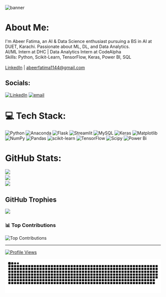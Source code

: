 ![banner](https://github.com/user-attachments/assets/d18648ec-c5de-4c1a-872c-d2d2a6c66d2a)

#  About Me:
I'm Abeer Fatima, an AI & Data Science enthusiast pursuing a BS in AI at DUET, Karachi. Passionate about ML, DL, and Data Analytics.<br> AI/ML Intern at DHC |  Data Analytics Intern at CodeAlpha  <br> Skills: Python, Scikit-Learn, TensorFlow, Keras, Power BI, SQL  <br><br> [LinkedIn](https://www.linkedin.com/in/abeer-fatima--) |  abeerfatima1144@gmail.com 


##  Socials:
[![LinkedIn](https://img.shields.io/badge/LinkedIn-%230077B5.svg?logo=linkedin&logoColor=white)](https://linkedin.com/in/abeer-fatima--) [![email](https://img.shields.io/badge/Email-D14836?logo=gmail&logoColor=white)](mailto:abeerfatima1144@gmail.com) 

# 💻 Tech Stack:
![Python](https://img.shields.io/badge/python-3670A0?style=for-the-badge&logo=python&logoColor=ffdd54) ![Anaconda](https://img.shields.io/badge/Anaconda-%2344A833.svg?style=for-the-badge&logo=anaconda&logoColor=white) ![Flask](https://img.shields.io/badge/flask-%23000.svg?style=for-the-badge&logo=flask&logoColor=white) ![Streamlit](https://img.shields.io/badge/Streamlit-%23FE4B4B.svg?style=for-the-badge&logo=streamlit&logoColor=white) ![MySQL](https://img.shields.io/badge/mysql-4479A1.svg?style=for-the-badge&logo=mysql&logoColor=white) ![Keras](https://img.shields.io/badge/Keras-%23D00000.svg?style=for-the-badge&logo=Keras&logoColor=white) ![Matplotlib](https://img.shields.io/badge/Matplotlib-%23ffffff.svg?style=for-the-badge&logo=Matplotlib&logoColor=black) ![NumPy](https://img.shields.io/badge/numpy-%23013243.svg?style=for-the-badge&logo=numpy&logoColor=white) ![Pandas](https://img.shields.io/badge/pandas-%23150458.svg?style=for-the-badge&logo=pandas&logoColor=white) ![scikit-learn](https://img.shields.io/badge/scikit--learn-%23F7931E.svg?style=for-the-badge&logo=scikit-learn&logoColor=white) ![TensorFlow](https://img.shields.io/badge/TensorFlow-%23FF6F00.svg?style=for-the-badge&logo=TensorFlow&logoColor=white) ![Scipy](https://img.shields.io/badge/SciPy-%230C55A5.svg?style=for-the-badge&logo=scipy&logoColor=%white) ![Power Bi](https://img.shields.io/badge/power_bi-F2C811?style=for-the-badge&logo=powerbi&logoColor=black)
#  GitHub Stats:
![](https://github-readme-stats.vercel.app/api?username=abeerfatima1122&theme=light_border=false&include_all_commits=false&count_private=false)<br/>
![](https://nirzak-streak-stats.vercel.app/?user=abeerfatima1122&theme=light_border=false)<br/>
![](https://github-readme-stats.vercel.app/api/top-langs/?username=abeerfatima1122&theme=light_border=false&include_all_commits=false&count_private=false&layout=compact)

##  GitHub Trophies
![](https://github-profile-trophy.vercel.app/?username=abeerfatima1122&theme=radical&no-frame=false&no-bg=true&margin-w=4)

### 📊 Top Contributions  
![Top Contributions](https://github-readme-stats.vercel.app/api?username=abeerfatima1122&show_icons=true&theme=light&hide_title=true&count_private=true)

---

[![Profile Views](https://img.shields.io/badge/dynamic/json?label=Profile%20Views&query=value&url=https://api.countapi.xyz/hit/abeerfatima1122/profile-views&color=blue)](https://github.com/abeerfatima1122)


<picture>
  <source media="(prefers-color-scheme: dark)" srcset="https://raw.githubusercontent.com/abeerfatima1122/abeerfatima1122/output/github-snake-dark.svg" />
  <source media="(prefers-color-scheme: light)" srcset="https://raw.githubusercontent.com/abeerfatima1122/abeerfatima1122/output/github-snake.svg" />
  <img alt="github-snake" src="https://raw.githubusercontent.com/abeerfatima1122/abeerfatima1122/output/github-snake.svg" />
</picture>
